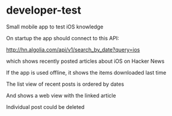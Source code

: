 # developer-test
Small mobile app to test iOS knowledge

On startup the app should connect to this API: 

http://hn.algolia.com/api/v1/search_by_date?query=ios 

which shows recently posted articles about iOS on Hacker News

If the app is used offline, it shows the items downloaded last time

The list view of recent posts is ordered by dates

And shows a web view with the linked article

Individual post could be deleted
